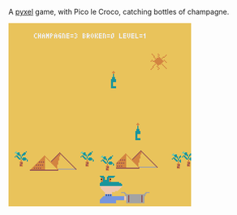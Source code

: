 A [pyxel](https://github.com/kitao/pyxel) game, with Pico le Croco, catching bottles of champagne.

![Playing the Game](./images/game.gif)



